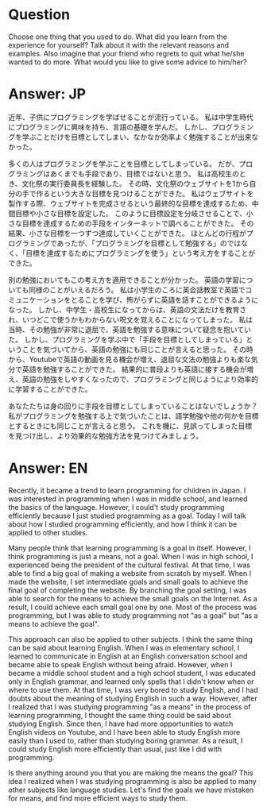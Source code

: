 # Question

Choose one thing that you used to do. What did you learn from the experience for yourself? Talk about it with the relevant reasons and examples.
Also imagine that your friend who regrets to quit what he/she wanted to do more. What would you like to give some advice to him/her?


# Answer: JP

近年、子供にプログラミングを学ばせることが流行っている。
私は中学生時代にプログラミングに興味を持ち、言語の基礎を学んだ。
しかし、プログラミングを学ぶことだけを目標としてしまい、なかなか効率よく勉強することが出来なかった。

多くの人はプログラミングを学ぶことを目標としてしまっている。
だが、プログラミングはあくまでも手段であり、目標ではないと思う。
私は高校生のとき、文化祭の実行委員長を経験した。
その時、文化祭のウェブサイトを1から自分の手で作るという大きな目標を見つけることができた。
私はウェブサイトを製作する際、ウェブサイトを完成させるという最終的な目標を達成するため、中間目標や小さな目標を設定した。
このように目標設定を分岐させることで、小さな目標を達成するための手段をインターネットで調べることができた。
その結果、小さな目標を一つずつ達成していくことができた。
ほとんどの行程がプログラミングであったが、「プログラミングを目標として勉強する」のではなく、「目標を達成するためにプログラミングを使う」という考え方をすることができた。

別の勉強においてもこの考え方を適用できることが分かった。
英語の学習についても同様のことがいえるだろう。
私は小学生のころに英会話教室で英語でコミュニケーションをとることを学び、怖がらずに英語を話すことができるようになった。
しかし、中学生・高校生になってからは、英語の文法だけを教育され、いつどこで使うかもわからない呪文を覚えることになってしまった。
私は当時、その勉強が非常に退屈で、英語を勉強する意味について疑念を抱いていた。
しかし、プログラミングを学ぶ中で「手段を目標としてしまっている」ということを気づいてから、英語の勉強にも同じことが言えると思った。
その時から、Youtubeで英語の動画を見る機会が増え、退屈な文法の勉強よりも楽な気分で英語を勉強することができた。
結果的に普段よりも英語に接する機会が増え、英語の勉強をしやすくなったので、プログラミングと同じようにより効率的に学習することができた。

あなたたちは身の回りに手段を目標としてしまっていることはないでしょうか？
私がプログラミングを勉強する上で気づいたことは、語学勉強や他の何かを目標とするときにも同じことが言えると思う。
これを機に、見誤ってしまった目標を見つけ出し、より効果的な勉強方法を見つけてみましょう。

# Answer: EN

Recently, it became a trend to learn programming for children in Japan.
I was interested in programming when I was in middle school, and learned the basics of the language.
However, I could't study programming efficiently because I just studied programming as a goal.
Today I will talk about how I studied programming efficiently, and how I think it can be applied to other studies.

Many people think that learning programming is a goal in itself.
However, I think programming is just a means, not a goal.
When I was in high school, I experienced being the president of the cultural festival.
At that time, I was able to find a big goal of making a website from scratch by myself.
When I made the website, I set intermediate goals and small goals to achieve the final goal of completing the website.
By branching the goal setting, I was able to search for the means to achieve the small goals on the Internet.
As a result, I could achieve each small goal one by one.
Most of the process was programming, but I was able to study programming not "as a goal" but "as a means to achieve the goal".

This approach can also be applied to other subjects.
I think the same thing can be said about learning English.
When I was in elementary school, I learned to communicate in English at an English conversation school and became able to speak English without being afraid.
However, when I became a middle school student and a high school student, I was educated only in English grammar, and learned only spells that I didn't know when or where to use them.
At that time, I was very bored to study English, and I had doubts about the meaning of studying English in such a way.
However, after I realized that I was studying programming "as a means" in the process of learning programming, I thought the same thing could be said about studying English.
Since then, I have had more opportunities to watch English videos on Youtube, and I have been able to study English more easily than I used to, rather than studying boring grammar.
As a result, I could study English more efficiently than usual, just like I did with programming.

Is there anything around you that you are making the means the goal?
This idea I realized when I was studying programming is also be applied to many other subjects like language studies.
Let's find the goals we have mistaken for means, and find more efficient ways to study them.
